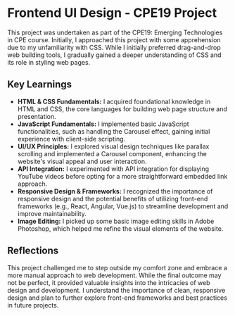 # Frontend UI Design - CPE19 Project

This project was undertaken as part of the CPE19: Emerging Technologies in CPE course. Initially, I approached this project with some apprehension due to my unfamiliarity with CSS. While I initially preferred drag-and-drop web building tools, I gradually gained a deeper understanding of CSS and its role in styling web pages. 

## Key Learnings

* **HTML & CSS Fundamentals:** I acquired foundational knowledge in HTML and CSS, the core languages for building web page structure and presentation.
* **JavaScript Fundamentals:** I implemented basic JavaScript functionalities, such as handling the Carousel effect, gaining initial experience with client-side scripting.
* **UI/UX Principles:** I explored visual design techniques like parallax scrolling and implemented a Carousel component, enhancing the website's visual appeal and user interaction.
* **API Integration:** I experimented with API integration for displaying YouTube videos before opting for a more straightforward embedded link approach.
* **Responsive Design & Frameworks:** I recognized the importance of responsive design and the potential benefits of utilizing front-end frameworks (e.g., React, Angular, Vue.js) to streamline development and improve maintainability.
* **Image Editing:** I picked up some basic image editing skills in Adobe Photoshop, which helped me refine the visual elements of the website.

## Reflections

This project challenged me to step outside my comfort zone and embrace a more manual approach to web development. While the final outcome may not be perfect, it provided valuable insights into the intricacies of web design and development. I understand the importance of clean, responsive design and plan to further explore front-end frameworks and best practices in future projects.

